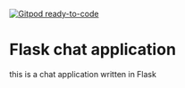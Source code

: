 [![Gitpod ready-to-code](https://img.shields.io/badge/Gitpod-ready--to--code-blue?logo=gitpod)](https://gitpod.io/#https://github.com/SingeRoi/flask-chat)

# Flask chat application

this is a chat application written in Flask
